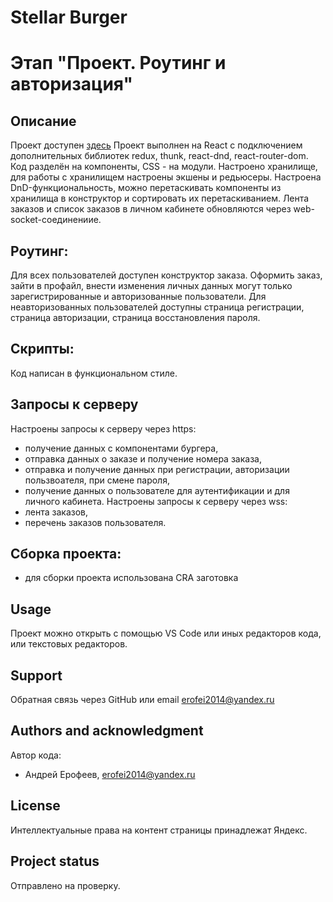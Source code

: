 # Stellar Burger 
# Этап "Проект. Роутинг и авторизация"

## Описание

Проект доступен [здесь](https://erofei2014.github.io/react-stellar-burger/)
Проект выполнен на React с подключением дополнительных библиотек redux, thunk, react-dnd, react-router-dom. Код разделён на компоненты, CSS - на модули.
Настроено хранилище, для работы с хранилищем настроены экшены и редьюсеры.
Настроена DnD-функциональность, можно перетаскивать компоненты из хранилища в конструктор и сортировать их перетаскиванием.
Лента заказов и список заказов в личном кабинете обновляются через web-socket-соединениие.

## Роутинг:
Для всех пользователей доступен конструктор заказа.
Оформить заказ, зайти в профайл, внести изменения личных данных могут только зарегистрированные и авторизованные пользователи.
Для неавторизованных пользователей доступны страница регистрации, страница авторизации, страница восстановления пароля.

## Скрипты:
Код написан в функциональном стиле.

## Запросы к серверу
Настроены запросы к серверу через https:
- получение данных с компонентами бургера,
- отправка данных о заказе и получение номера заказа,
- отправка и получение данных при регистрации, авторизации пользвоателя, при смене пароля,
- получение данных о пользователе для аутентификации и для личного кабинета.
Настроены запросы к серверу через wss:
- лента заказов,
- перечень заказов пользователя.

## Сборка проекта:
- для сборки проекта использована CRA заготовка

## Usage

Проект можно открыть с помощью VS Code или иных редакторов кода, или текстовых редакторов.

## Support

Обратная связь через GitHub или email erofei2014@yandex.ru

## Authors and acknowledgment

Автор кода:
 - Андрей Ерофеев, erofei2014@yandex.ru

## License

Интеллектуальные права на контент страницы принадлежат Яндекс.

## Project status

Отправлено на проверку.